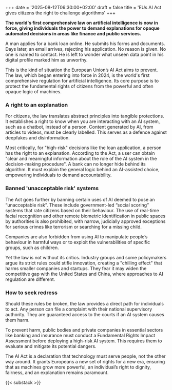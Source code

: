 +++
date = '2025-08-12T06:30:00+02:00'
draft = false
title = 'EUs AI Act gives citizens the right to challenge algorithms'
+++

**The world's first comprehensive law on artificial intelligence is now in force, giving individuals the power to demand explanations for opaque automated decisions in areas like finance and public services.**

A man applies for a bank loan online. He submits his forms and documents. Days later, an email arrives, rejecting his application. No reason is given. No one is named to contact. He is left to wonder what unseen data point in his digital profile marked him as unworthy.

This is the kind of situation the European Union’s AI Act aims to prevent. The law, which began entering into force in 2024, is the world's first comprehensive regulation for artificial intelligence. Its core purpose is to protect the fundamental rights of citizens from the powerful and often opaque logic of machines.

### A right to an explanation

For citizens, the law translates abstract principles into tangible protections. It establishes a right to know when you are interacting with an AI system, such as a chatbot, instead of a person. Content generated by AI, from articles to videos, must be clearly labelled. This serves as a defence against deepfakes and disinformation.

Most critically, for "high-risk" decisions like the loan application, a person has the right to an explanation. According to the Act, a user can obtain "clear and meaningful information about the role of the AI system in the decision-making procedure". A bank can no longer hide behind its algorithm. It must explain the general logic behind an AI-assisted choice, empowering individuals to demand accountability.

### Banned 'unacceptable risk' systems

The Act goes further by banning certain uses of AI deemed to pose an “unacceptable risk”. These include government-led “social scoring” systems that rate citizens based on their behaviour. The use of real-time facial recognition and other remote biometric identification in public spaces by authorities is also prohibited, with narrow, judicially approved exceptions for serious crimes like terrorism or searching for a missing child.

Companies are also forbidden from using AI to manipulate people’s behaviour in harmful ways or to exploit the vulnerabilities of specific groups, such as children.

Yet the law is not without its critics. Industry groups and some policymakers argue its strict rules could stifle innovation, creating a "chilling effect" that harms smaller companies and startups. They fear it may widen the competitive gap with the United States and China, where approaches to AI regulation are different.

### How to seek redress

Should these rules be broken, the law provides a direct path for individuals to act. Any person can file a complaint with their national supervisory authority. They are guaranteed access to the courts if an AI system causes them harm.

To prevent harm, public bodies and private companies in essential sectors like banking and insurance must conduct a Fundamental Rights Impact Assessment before deploying a high-risk AI system. This requires them to evaluate and mitigate its potential dangers.

The AI Act is a declaration that technology must serve people, not the other way around. It grants Europeans a new set of rights for a new era, ensuring that as machines grow more powerful, an individual’s right to dignity, fairness, and an explanation remains paramount.

{{< substack >}}
